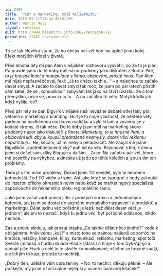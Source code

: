 ```yaml
---
id: 2486
title: 'Píár a marketing, moji milí&#8230;'
date: 2015-09-21T11:44:42+01:00
author: Martin Malý
layout: revision
guid: http://www.misantrop.info/2482-revision-v1/
permalink: /2482-revision-v1/
---
```

To se tak člověku stane, že ho občas pár vět hodí na úplně jinou kolej&#8230; Efekt motýlích křídel v životě.

<!--more-->

Před mnoha lety mi pan Alen v nějakém rozhovoru vysvětlil, co že to je píár. Po pravdě jsem do té doby měl názor podobný jako diskutéři z Roota: _Píár, to je hnusné lhaní a manipulace s lidma, oblbování, prostě hnus_. Pan Alen mě nijak nepřesvědčoval, řekl: &#8222;Já to chápu takhle&#8230;&#8220; &#8211; a najednou to začalo dávat smysl. A začalo to dávat smysl tak moc, že jsem po pár letech přistihl sám sebe, že se &#8222;komunikací&#8220; zabývám tak jako na čtvrt úvazku, že o tom přemýšlím, učím se, provozuju to&#8230; A na začátku tři věty. Motýlí křídla jak když vyšije, co?

Před pár lety se pan Bigvilík v nějaké naší nevážné debatě otřel taky pár větama o marketing a branding. Holt je to moje vlastnost, že některé věty padnou na navlhčenou mozkovou vatičku a vyklíčí tam a vyvinou se v košaté stromy, či tak něco. Do té doby jsem měl na marketing skoro podobný názor jako diskutéři z Roota: _Marketing, to je hnusné lhaní a oblbování lidí, aby si koupili předražené nesmysly, dobré věci reklamu nepotřebují&#8230;_ Ne, kecám, už mi nebylo pětadvacet. Ale zaujal mě páně Bigvilíkův &#8222;spotřebitelocentrický&#8220; pohled na věc. Rezonoval s tím, k čemu jsem si došel sám, díky Bloguje a dalším&#8230; Zase: Na začátku pár vět, které mě postrčily na výhybce, a dneska už jedu po těhle kolejích a jsou s tím jen problémy.

Teda já s tím mám problémy. Dokud jsem TO neviděl, bylo to mnohem jednodušší. Teď TO vidím a trpím. Asi jako když se typograf z nudy zakouká do inzertní přílohy okresních novin nebo když se marketingový specialista zaposlouchá do reklamního bloku regionálního rádia.

Jako jsem začal vařit prostá jídla z prostých surovin a jednoduchým kořením, tak jsem se dostal do stejného mentálního nastavení i u produktů a marketingu. Dělat jednu věc pořádně je lepší než dělat deset věcí &#8222;v jednom&#8220;, ale ani to nestačí, když tu jednu věc, byť pořádně udělanou, nikdo nechce.

Zas a znovu sleduju, jak prostá otázka &#8222;Co takhle dělat něco jiného?&#8220; vede k obligátnímu hněvivému &#8222;kuš!&#8220; a místo toho se najmou nejlepší odborníci na krabice, letáčky, kampaně, klipy, komunikaci, reklamu, marketing, spot točí Svěrák (mladší) a hudbu skládá Hladík (starší) a hraje v tom Dyk-Aprijo a scénář píše Fívek a celé to je skvěle komunikované, všichni se hrozně snaží, ale lidi jim to kazí, protože to nechtějí.

&#8222;Dobrý den, udělám vám opruzeniny. &#8211; No, to nechci, děkuju pěkně. &#8211; Ale počkejte, my jsme v tom úplně nejlepší a máme i barevnej letáček!&#8220;

&nbsp;